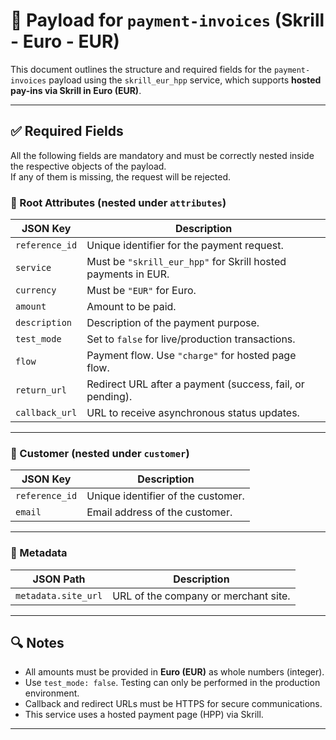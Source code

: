 # 📄 Payload for `payment-invoices` (Skrill - Euro - EUR)

This document outlines the structure and required fields for the `payment-invoices` payload using the `skrill_eur_hpp` service, which supports **hosted pay-ins via Skrill in Euro (EUR)**.

---

## ✅ Required Fields

All the following fields are mandatory and must be correctly nested inside the respective objects of the payload.  
If any of them is missing, the request will be rejected.

### 🧾 Root Attributes (nested under `attributes`)

| JSON Key       | Description                                                   |
| -------------- | ------------------------------------------------------------- |
| `reference_id` | Unique identifier for the payment request.                    |
| `service`      | Must be `"skrill_eur_hpp"` for Skrill hosted payments in EUR. |
| `currency`     | Must be `"EUR"` for Euro.                                     |
| `amount`       | Amount to be paid.                                            |
| `description`  | Description of the payment purpose.                           |
| `test_mode`    | Set to `false` for live/production transactions.              |
| `flow`         | Payment flow. Use `"charge"` for hosted page flow.            |
| `return_url`   | Redirect URL after a payment (success, fail, or pending).     |
| `callback_url` | URL to receive asynchronous status updates.                   |

---

### 👤 Customer (nested under `customer`)

| JSON Key       | Description                        |
| -------------- | ---------------------------------- |
| `reference_id` | Unique identifier of the customer. |
| `email`        | Email address of the customer.     |

---

### 🧩 Metadata

| JSON Path           | Description                          |
| ------------------- | ------------------------------------ |
| `metadata.site_url` | URL of the company or merchant site. |

---

## 🔍 Notes

- All amounts must be provided in **Euro (EUR)** as whole numbers (integer).
- Use `test_mode: false`. Testing can only be performed in the production environment.
- Callback and redirect URLs must be HTTPS for secure communications.
- This service uses a hosted payment page (HPP) via Skrill.

---
